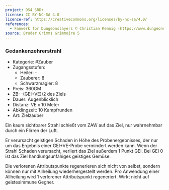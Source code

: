 ```yaml
---
project: DS4 SRD+
license: CC BY-NC-SA 4.0
licence-ref: https://creativecommons.org/licenses/by-nc-sa/4.0/
references: 
  - Fanwerk for Dungeonslayers © Christian Kennig (https://www.dungeonslayers.net/)
source: Bruder Grimms Grimmoire 5
---
```


### Gedankenzehrerstrahl

- Kategorie: #Zauber
- Zugangsstufen:
  - Heiler: -
  - Zauberer: 8
  - Schwarzmagier: 8
- Preis: 360GM
- ZB: -(GEI+VE)/2 des Ziels
- Dauer: Augenblicklich
- Distanz: VE x 10 Meter
- Abklingzeit: 10 Kampfrunden
- Art: Zielzauber

Ein kaum sichtbarer Strahl schießt vom ZAW auf das Ziel, nur wahrnehmbar durch ein Flirren der Luft.

Er verursacht geistigen Schaden in Höhe des Probenergebnisses, der nur um das Ergebnis einer GEI+VE-Probe vermindert werden kann. Wenn der Strahl Schaden verursacht, verliert das Ziel außerdem 1 Punkt GEI. Bei GEI 0 ist das Ziel handlungsunfähiges geistiges Gemüse.

Die verlorenen Attributspunkte regenerieren sich nicht von selbst, sondern können nur mit Allheilung wiederhergestellt werden. Pro Anwendung einer Allheilung wird 1 verlorener Attributspunkt regeneriert. Wirkt nicht auf geistesimmune Gegner.

